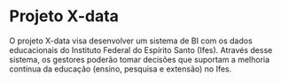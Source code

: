 # Projeto X-data

O projeto X-data visa desenvolver um sistema de BI com os dados educacionais do Instituto Federal do Espírito Santo (Ifes). Através desse sistema, os gestores poderão tomar decisões que suportam a melhoria contínua da educação (ensino, pesquisa e extensão) no Ifes.

